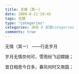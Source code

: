 ```yaml
---
title: 无情（其一）
date: 2009-8-21 19:45
tags: 无情
type: "categories"
categories: 诗词 # 配置categories
comments: true
---
```


无情（其一）
     ——行走岁月

岁月无情奈何可，雪雨纷飞迎嫦娥；

昔日相思今日多，春风何时又南国； 